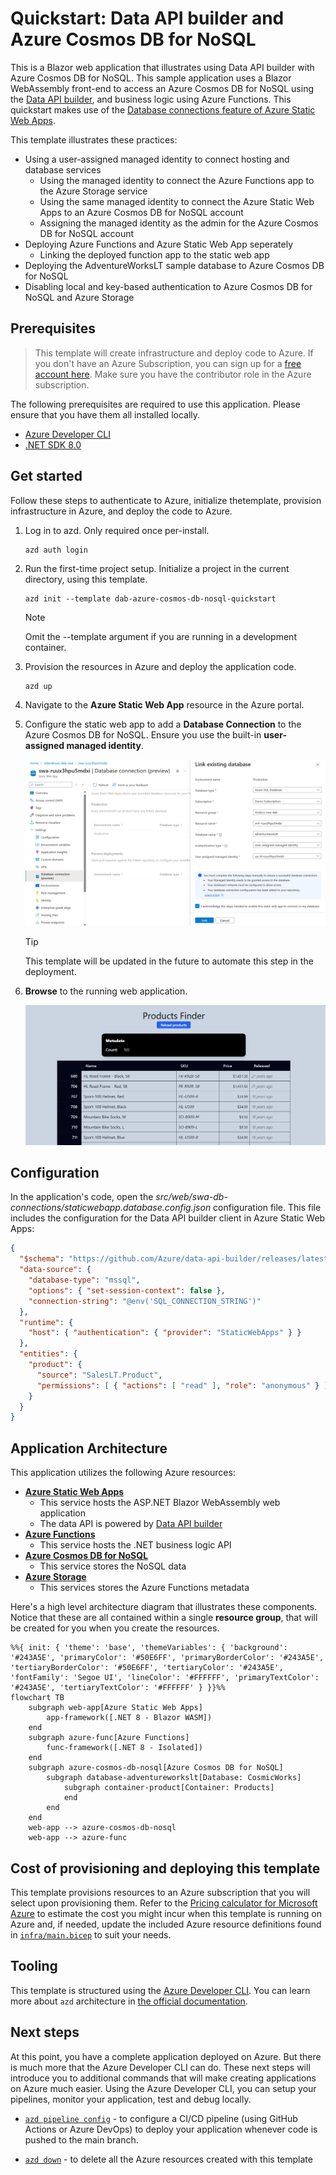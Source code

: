 # Quickstart: Data API builder and Azure Cosmos DB for NoSQL

This is a Blazor web application that illustrates using Data API builder with Azure Cosmos DB for NoSQL. This sample application uses a Blazor WebAssembly front-end to access an Azure Cosmos DB for NoSQL using the [Data API builder](https://learn.microsoft.com/azure/data-api-builder), and business logic using Azure Functions. This quickstart makes use of the [Database connections feature of Azure Static Web Apps](https://learn.microsoft.com/azure/static-web-apps/database-overview).

This template illustrates these practices:

- Using a user-assigned managed identity to connect hosting and database services
  - Using the managed identity to connect the Azure Functions app to the Azure Storage service
  - Using the same managed identity to connect the Azure Static Web Apps to an Azure Cosmos DB for NoSQL account
  - Assigning the managed identity as the admin for the Azure Cosmos DB for NoSQL account
- Deploying Azure Functions and Azure Static Web App seperately
  - Linking the deployed function app to the static web app
- Deploying the AdventureWorksLT sample database to Azure Cosmos DB for NoSQL
- Disabling local and key-based authentication to Azure Cosmos DB for NoSQL and Azure Storage

## Prerequisites

> This template will create infrastructure and deploy code to Azure. If you don't have an Azure Subscription, you can sign up for a [free account here](https://azure.microsoft.com/free/). Make sure you have the contributor role in the Azure subscription.

The following prerequisites are required to use this application. Please ensure that you have them all installed locally.

- [Azure Developer CLI](https://aka.ms/azd-install)
- [.NET SDK 8.0](https://dotnet.microsoft.com/download/dotnet/8.0)

## Get started

Follow these steps to authenticate to Azure, initialize thetemplate, provision infrastructure in Azure, and deploy the code to Azure.

1. Log in to azd. Only required once per-install.

    ```shell
    azd auth login
    ```

1. Run the first-time project setup. Initialize a project in the current directory, using this template.

    ```shell
    azd init --template dab-azure-cosmos-db-nosql-quickstart
    ```

    > [!NOTE]
    > Omit the --template argument if you are running in a development container.

1. Provision the resources in Azure and deploy the application code.

    ```shell
    azd up
    ```

1. Navigate to the **Azure Static Web App** resource in the Azure portal.

1. Configure the static web app to add a **Database Connection** to the Azure Cosmos DB for NoSQL. Ensure you use the built-in **user-assigned managed identity**.

    ![Screenshot of the database connection page for a static web app in the Azure portal.](media/database-connection-config.png)

    > [!TIP]
    > This template will be updated in the future to automate this step in the deployment.

1. **Browse** to the running web application.

    ![Screenshot of the running web application on Azure Static Web Apps.](media/running-application.png)

## Configuration

In the application's code, open the *src/web/swa-db-connections/staticwebapp.database.config.json* configuration file. This file includes the configuration for the Data API builder client in Azure Static Web Apps:

```json
{
  "$schema": "https://github.com/Azure/data-api-builder/releases/latest/download/dab.draft.schema.json",
  "data-source": {
    "database-type": "mssql",
    "options": { "set-session-context": false },
    "connection-string": "@env('SQL_CONNECTION_STRING')"
  },
  "runtime": {
    "host": { "authentication": { "provider": "StaticWebApps" } }
  },
  "entities": {
    "product": {
      "source": "SalesLT.Product",
      "permissions": [ { "actions": [ "read" ], "role": "anonymous" } ]
    }
  }
}
```

## Application Architecture

This application utilizes the following Azure resources:

- [**Azure Static Web Apps**](https://learn.microsoft.com/azure/static-web-apps/)
    - This service hosts the ASP.NET Blazor WebAssembly web application
    - The data API is powered by [Data API builder](https://learn.microsoft.com/azure/data-api-builder/)
- [**Azure Functions**](https://learn.microsoft.com/azure/functions/)
    - This service hosts the .NET business logic API
- [**Azure Cosmos DB for NoSQL**](https://learn.microsoft.com/azure/cosmos-db/nosql/) 
    - This service stores the NoSQL data
- [**Azure Storage**](https://learn.microsoft.com/azure/storage/)
    - This services stores the Azure Functions metadata

Here's a high level architecture diagram that illustrates these components. Notice that these are all contained within a single **resource group**, that will be created for you when you create the resources.

```mermaid
%%{ init: { 'theme': 'base', 'themeVariables': { 'background': '#243A5E', 'primaryColor': '#50E6FF', 'primaryBorderColor': '#243A5E', 'tertiaryBorderColor': '#50E6FF', 'tertiaryColor': '#243A5E', 'fontFamily': 'Segoe UI', 'lineColor': '#FFFFFF', 'primaryTextColor': '#243A5E', 'tertiaryTextColor': '#FFFFFF' } }}%%
flowchart TB
    subgraph web-app[Azure Static Web Apps]
        app-framework([.NET 8 - Blazor WASM])
    end
    subgraph azure-func[Azure Functions]
        func-framework([.NET 8 - Isolated])
    end
    subgraph azure-cosmos-db-nosql[Azure Cosmos DB for NoSQL]
        subgraph database-adventureworkslt[Database: CosmicWorks]
            subgraph container-product[Container: Products]
            end
        end
    end
    web-app --> azure-cosmos-db-nosql
    web-app --> azure-func
```

## Cost of provisioning and deploying this template

This template provisions resources to an Azure subscription that you will select upon provisioning them. Refer to the [Pricing calculator for Microsoft Azure](https://azure.microsoft.com/pricing/calculator/) to estimate the cost you might incur when this template is running on Azure and, if needed, update the included Azure resource definitions found in [`infra/main.bicep`](infra/main.bicep) to suit your needs.

## Tooling

This template is structured using the [Azure Developer CLI](https://aka.ms/azure-dev/overview). You can learn more about `azd` architecture in [the official documentation](https://learn.microsoft.com/azure/developer/azure-developer-cli/make-azd-compatible?pivots=azd-create#understand-the-azd-architecture).

## Next steps

At this point, you have a complete application deployed on Azure. But there is much more that the Azure Developer CLI can do. These next steps will introduce you to additional commands that will make creating applications on Azure much easier. Using the Azure Developer CLI, you can setup your pipelines, monitor your application, test and debug locally.

- [`azd pipeline config`](https://learn.microsoft.com/azure/developer/azure-developer-cli/configure-devops-pipeline?tabs=GitHub) - to configure a CI/CD pipeline (using GitHub Actions or Azure DevOps) to deploy your application whenever code is pushed to the main branch. 

- [`azd down`](https://learn.microsoft.com/azure/developer/azure-developer-cli/reference#azd-down) - to delete all the Azure resources created with this template 